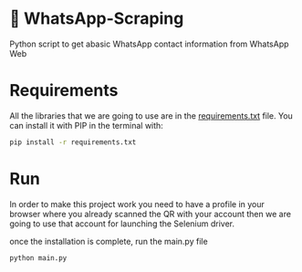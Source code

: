 # :speech_balloon: WhatsApp-Scraping

Python script to get abasic WhatsApp contact information from WhatsApp Web

# Requirements

All the libraries that we are going to use are in the [requirements.txt](requirements.txt) file.
You can install it with PIP in the terminal with:

```bash
pip install -r requirements.txt
```

# Run

In order to make this project work you need to have a profile in your browser where you already scanned the QR with your account then we are going to use that account for launching the Selenium driver.

once the installation is complete, run the main.py file 
```bash
python main.py
```

